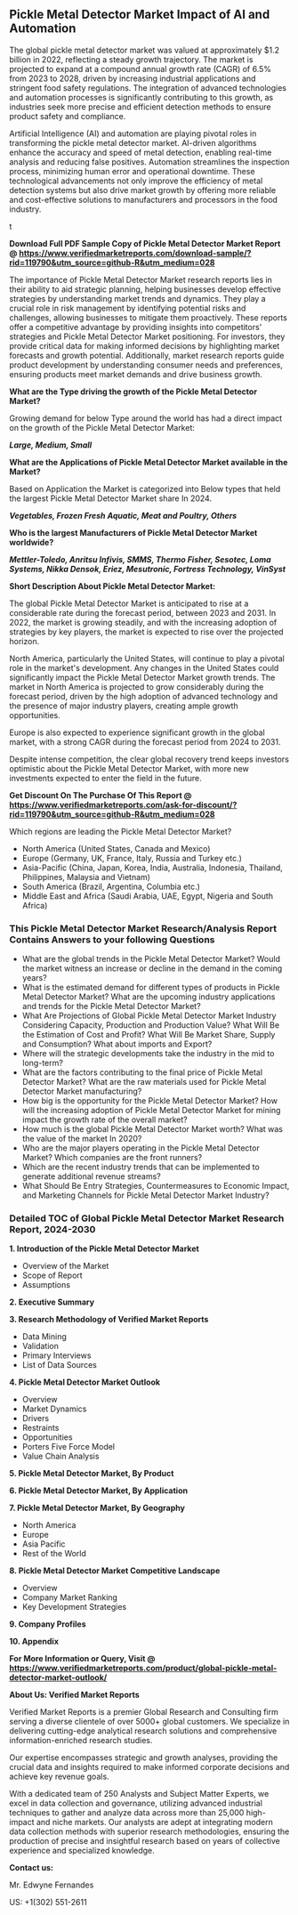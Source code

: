 <h2>Pickle Metal Detector Market Impact of AI and Automation</h2><p>The global pickle metal detector market was valued at approximately $1.2 billion in 2022, reflecting a steady growth trajectory. The market is projected to expand at a compound annual growth rate (CAGR) of 6.5% from 2023 to 2028, driven by increasing industrial applications and stringent food safety regulations. The integration of advanced technologies and automation processes is significantly contributing to this growth, as industries seek more precise and efficient detection methods to ensure product safety and compliance.</p><p>Artificial Intelligence (AI) and automation are playing pivotal roles in transforming the pickle metal detector market. AI-driven algorithms enhance the accuracy and speed of metal detection, enabling real-time analysis and reducing false positives. Automation streamlines the inspection process, minimizing human error and operational downtime. These technological advancements not only improve the efficiency of metal detection systems but also drive market growth by offering more reliable and cost-effective solutions to manufacturers and processors in the food industry.</p>t</p><p id="" class=""><strong>Download Full PDF Sample Copy of Pickle Metal Detector Market Report @ <a href="https://www.verifiedmarketreports.com/download-sample/?rid=119790&utm_source=github-R&utm_medium=028" target="_blank">https://www.verifiedmarketreports.com/download-sample/?rid=119790&utm_source=github-R&utm_medium=028</a></strong></p><p>The importance of&nbsp;Pickle Metal Detector Market research reports lies in their ability to aid strategic planning, helping businesses develop effective strategies by understanding market trends and dynamics. They play a crucial role in risk management by identifying potential risks and challenges, allowing businesses to mitigate them proactively. These reports offer a competitive advantage by providing insights into competitors' strategies and Pickle Metal Detector Market positioning. For investors, they provide critical data for making informed decisions by highlighting market forecasts and growth potential. Additionally, market research reports guide product development by understanding consumer needs and preferences, ensuring products meet market demands and drive business growth.</p><p><strong>What are the&nbsp;Type driving the growth of the Pickle Metal Detector Market?</strong></p><p id="" class="">Growing demand for below Type around the world has had a direct impact on the growth of the Pickle Metal Detector Market:</p><em><strong>Large, Medium, Small</strong></em></p><strong>What are the&nbsp;Applications&nbsp;of Pickle Metal Detector Market available in the Market?</strong></p><p id="" class="">Based on Application the Market is categorized into Below types that held the largest Pickle Metal Detector Market share In 2024.</p><em><strong>Vegetables, Frozen Fresh Aquatic, Meat and Poultry, Others</strong></em></p><strong>Who is the largest Manufacturers of Pickle Metal Detector Market worldwide?</strong></p><p><em><strong>Mettler-Toledo, Anritsu Infivis, SMMS, Thermo Fisher, Sesotec, Loma Systems, Nikka Densok, Eriez, Mesutronic, Fortress Technology, VinSyst</strong></em></p><p id="" class=""><strong>Short Description About Pickle Metal Detector Market:</strong></p><p>The global Pickle Metal Detector Market is anticipated to rise at a considerable rate during the forecast period, between 2023 and 2031. In 2022, the market is growing steadily, and with the increasing adoption of strategies by key players, the market is expected to rise over the projected horizon.</p><p>North America, particularly the United States, will continue to play a pivotal role in the market's development. Any changes in the United States could significantly impact the Pickle Metal Detector Market growth trends. The market in North America is projected to grow considerably during the forecast period, driven by the high adoption of advanced technology and the presence of major industry players, creating ample growth opportunities.</p><p>Europe is also expected to experience significant growth in the global market, with a strong CAGR during the forecast period from 2024 to 2031.</p><p>Despite intense competition, the clear global recovery trend keeps investors optimistic about the Pickle Metal Detector Market, with more new investments expected to enter the field in the future.</p><p id="" class=""><strong>Get Discount On The Purchase Of This Report @ <a href="https://www.verifiedmarketreports.com/ask-for-discount/?rid=119790&utm_source=github-R&utm_medium=028" target="_blank">https://www.verifiedmarketreports.com/ask-for-discount/?rid=119790&utm_source=github-R&utm_medium=028</a></strong></p>Which regions are leading the Pickle Metal Detector Market?</p><ul><li>North America (United States, Canada and Mexico)</li><li>Europe (Germany, UK, France, Italy, Russia and Turkey etc.)</li><li>Asia-Pacific (China, Japan, Korea, India, Australia, Indonesia, Thailand, Philippines, Malaysia and Vietnam)</li><li>South America (Brazil, Argentina, Columbia etc.)</li><li>Middle East and Africa (Saudi Arabia, UAE, Egypt, Nigeria and South Africa)</li></ul><h3 id="" class="">This Pickle Metal Detector Market Research/Analysis Report Contains Answers to your following Questions</h3><ul><li>What are the global trends in the Pickle Metal Detector Market? Would the market witness an increase or decline in the demand in the coming years?</li><li>What is the estimated demand for different types of products in Pickle Metal Detector Market? What are the upcoming industry applications and trends for the Pickle Metal Detector Market?</li><li>What Are Projections of Global Pickle Metal Detector Market Industry Considering Capacity, Production and Production Value? What Will Be the Estimation of Cost and Profit? What Will Be Market Share, Supply and Consumption? What about imports and Export?</li><li>Where will the strategic developments take the industry in the mid to long-term?</li><li>What are the factors contributing to the final price of Pickle Metal Detector Market? What are the raw materials used for Pickle Metal Detector Market manufacturing?</li><li>How big is the opportunity for the Pickle Metal Detector Market? How will the increasing adoption of Pickle Metal Detector Market for mining impact the growth rate of the overall market?</li><li>How much is the global Pickle Metal Detector Market worth? What was the value of the market In 2020?</li><li>Who are the major players operating in the Pickle Metal Detector Market? Which companies are the front runners?</li><li>Which are the recent industry trends that can be implemented to generate additional revenue streams?</li><li>What Should Be Entry Strategies, Countermeasures to Economic Impact, and Marketing Channels for Pickle Metal Detector Market Industry?</li></ul><h3 id="" class="">Detailed TOC of Global Pickle Metal Detector Market Research Report, 2024-2030</h3><p id="" class=""><strong>1. Introduction of the Pickle Metal Detector Market</strong></p><ul><li>Overview of the Market</li><li>Scope of Report</li><li>Assumptions</li></ul><p id="" class=""><strong>2. Executive Summary</strong></p><p id="" class=""><strong>3. Research Methodology of Verified Market Reports</strong></p><ul><li>Data Mining</li><li>Validation</li><li>Primary Interviews</li><li>List of Data Sources</li></ul><p id="" class=""><strong>4. Pickle Metal Detector Market Outlook</strong></p><ul><li>Overview</li><li>Market Dynamics</li><li>Drivers</li><li>Restraints</li><li>Opportunities</li><li>Porters Five Force Model</li><li>Value Chain Analysis</li></ul><p id="" class=""><strong>5. Pickle Metal Detector Market, By Product</strong></p><p id="" class=""><strong>6. Pickle Metal Detector Market, By Application</strong></p><p id="" class=""><strong>7. Pickle Metal Detector Market, By Geography</strong></p><ul><li>North America</li><li>Europe</li><li>Asia Pacific</li><li>Rest of the World</li></ul><p id="" class=""><strong>8. Pickle Metal Detector Market Competitive Landscape</strong></p><ul><li>Overview</li><li>Company Market Ranking</li><li>Key Development Strategies</li></ul><p id="" class=""><strong>9. Company Profiles</strong></p><p id="" class=""><strong>10. Appendix</strong></p><p id="" class=""><strong>For More Information or Query, Visit @ <a href="https://www.verifiedmarketreports.com/product/global-pickle-metal-detector-market-outlook/" target="_blank">https://www.verifiedmarketreports.com/product/global-pickle-metal-detector-market-outlook/</a></strong></p><p id="" class=""><strong>About Us: Verified Market Reports</strong></p><p id="" class="">Verified Market Reports is a premier Global Research and Consulting firm serving a diverse clientele of over 5000+ global customers. We specialize in delivering cutting-edge analytical research solutions and comprehensive information-enriched research studies.</p><p id="" class="">Our expertise encompasses strategic and growth analyses, providing the crucial data and insights required to make informed corporate decisions and achieve key revenue goals.</p><p id="" class="">With a dedicated team of 250 Analysts and Subject Matter Experts, we excel in data collection and governance, utilizing advanced industrial techniques to gather and analyze data across more than 25,000 high-impact and niche markets. Our analysts are adept at integrating modern data collection methods with superior research methodologies, ensuring the production of precise and insightful research based on years of collective experience and specialized knowledge.</p><p id="" class=""><strong>Contact us:</strong></p><p id="" class="">Mr. Edwyne Fernandes</p><p id="" class="">US: +1(302) 551-2611</p>